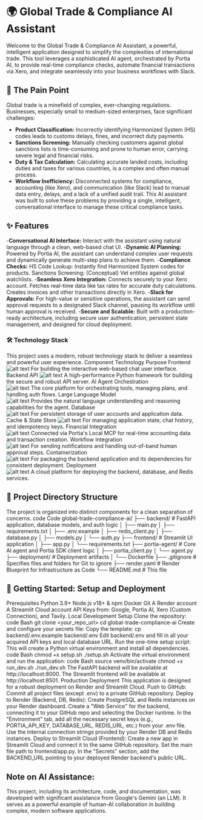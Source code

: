 
# 🌍 Global Trade & Compliance AI Assistant
Welcome to the Global Trade & Compliance AI Assistant, a powerful, intelligent application designed to simplify the complexities of international trade. This tool leverages a sophisticated AI agent, orchestrated by Portia AI, to provide real-time compliance checks, automate financial transactions via Xero, and integrate seamlessly into your business workflows with Slack.
## 🎯 The Pain Point
Global trade is a minefield of complex, ever-changing regulations. Businesses, especially small to medium-sized enterprises, face significant challenges:
- **Product Classification:** Incorrectly identifying Harmonized System (HS) codes leads to customs delays, fines, and incorrect duty payments.
- **Sanctions Screening:** Manually checking customers against global sanctions lists is time-consuming and prone to human error, carrying severe legal and financial risks.
- **Duty & Tax Calculation:** Calculating accurate landed costs, including duties and taxes for various countries, is a complex and often manual process.
- **Workflow Inefficiency:** Disconnected systems for compliance, accounting (like Xero), and communication (like Slack) lead to manual data entry, delays, and a lack of a unified audit trail.
This AI assistant was built to solve these problems by providing a single, intelligent, conversational interface to manage these critical compliance tasks.
## ✨ Features
-**Conversational AI Interface:** Interact with the assistant using natural language through a clean, web-based chat UI.
-**Dynamic AI Planning:** Powered by Portia AI, the assistant can understand complex user requests and dynamically generate multi-step plans to achieve them.
-**Compliance Checks:**
HS Code Lookup: Instantly find Harmonized System codes for products.
Sanctions Screening: (Conceptual) Vet entities against global watchlists.
-**Seamless Xero Integration:**
Connects securely to your Xero account.
Fetches real-time data like tax rates for accurate duty calculations.
Creates invoices and other transactions directly in Xero.
-**Slack for Approvals:** For high-value or sensitive operations, the assistant can send approval requests to a designated Slack channel, pausing its workflow until human approval is received.
-**Secure and Scalable:** Built with a production-ready architecture, including secure user authentication, persistent state management, and designed for cloud deployment.
### 🛠️ Technology Stack
This project uses a modern, robust technology stack to deliver a seamless and powerful user experience.
Component	Technology	Purpose
Frontend	
![alt text](https://img.shields.io/badge/Streamlit-FF4B4B?style=for-the-badge&logo=streamlit&logoColor=white)
For building the interactive web-based chat user interface.
Backend API	
![alt text](https://img.shields.io/badge/FastAPI-005571?style=for-the-badge&logo=fastapi)
A high-performance Python framework for building the secure and robust API server.
AI Agent Orchestration	
![alt text](https://img.shields.io/badge/Portia_AI-8A2BE2?style=for-the-badge)
The core platform for orchestrating tools, managing plans, and handling auth flows.
Large Language Model	
![alt text](https://img.shields.io/badge/Google_Gemini-8E75B9?style=for-the-badge&logo=google&logoColor=white)
Provides the natural language understanding and reasoning capabilities for the agent.
Database	
![alt text](https://img.shields.io/badge/PostgreSQL-316192?style=for-the-badge&logo=postgresql&logoColor=white)
For persistent storage of user accounts and application data.
Cache & State Store	
![alt text](https://img.shields.io/badge/redis-%23DD0031.svg?&style=for-the-badge&logo=redis&logoColor=white)
For managing application state, chat history, and idempotency keys.
Financial Integration	
![alt text](https://img.shields.io/badge/Xero-13B5EA?style=for-the-badge&logo=xero&logoColor=white)
Connected via Portia's Local MCP for real-time accounting data and transaction creation.
Workflow Integration	
![alt text](https://img.shields.io/badge/Slack-4A154B?style=for-the-badge&logo=slack&logoColor=white)
For sending notifications and handling out-of-band human approval steps.
Containerization	
![alt text](https://img.shields.io/badge/docker-%230db7ed.svg?&style=for-the-badge&logo=docker&logoColor=white)
For packaging the backend application and its dependencies for consistent deployment.
Deployment	
![alt text](https://img.shields.io/badge/Render-46E3B7?style=for-the-badge&logo=render&logoColor=white)
A cloud platform for deploying the backend, database, and Redis services.
## 📂 Project Directory Structure
The project is organized into distinct components for a clean separation of concerns.
code
Code
global-trade-compliance-ai/
├── backend/                  # FastAPI application, database models, and auth logic
│   ├── main.py
│   ├── requirements.txt
│   ├── .env.example
│   ├── redis_client.py
│   ├── database.py
│   ├── models.py
│   └── auth.py
├── frontend/                 # Streamlit UI application
│   ├── app.py
│   └── requirements.txt
├── portia-agent/             # Core AI agent and Portia SDK client logic
│   ├── portia_client.py
│   └── agent.py
├── deployment/               # Deployment artifacts
│   └── Dockerfile
├── .gitignore                # Specifies files and folders for Git to ignore
├── render.yaml               # Render Blueprint for Infrastructure as Code
└── README.md                 # This file
## 🚀 Getting Started: Setup and Deployment
Prerequisites
Python 3.9+
Node.js v18+ & npm
Docker
Git
A Render account
A Streamlit Cloud account
API Keys from: Google, Portia AI, Xero (Custom Connection), and Tavily.
Local Development Setup
Clone the repository:
code
Bash
git clone <your_repo_url>
cd global-trade-compliance-ai
Create and configure your secrets file:
Copy the template: cp backend/.env.example backend/.env
Edit backend/.env and fill in all your acquired API keys and local database URL.
Run the one-time setup script:
This will create a Python virtual environment and install all dependencies.
code
Bash
chmod +x setup.sh
./setup.sh
Activate the virtual environment and run the application:
code
Bash
source venv/bin/activate
chmod +x run_dev.sh
./run_dev.sh
The FastAPI backend will be available at http://localhost:8000.
The Streamlit frontend will be available at http://localhost:8501.
Production Deployment
This application is designed for a robust deployment on Render and Streamlit Cloud.
Push to GitHub: Commit all project files (except .env) to a private GitHub repository.
Deploy to Render (Backend, DB, Redis):
Create PostgreSQL and Redis instances on your Render dashboard.
Create a "Web Service" for the backend, connecting it to your GitHub repo and selecting the Docker runtime.
In the "Environment" tab, add all the necessary secret keys (e.g., PORTIA_API_KEY, DATABASE_URL, REDIS_URL, etc.) from your .env file. Use the internal connection strings provided by your Render DB and Redis instances.
Deploy to Streamlit Cloud (Frontend):
Create a new app in Streamlit Cloud and connect it to the same GitHub repository.
Set the main file path to frontend/app.py.
In the "Secrets" section, add the BACKEND_URL pointing to your deployed Render backend's public URL.
## **Note on AI Assistance:**
 This project, including its architecture, code, and documentation, was developed with significant assistance from Google's Gemini (an LLM). It serves as a powerful example of human-AI collaboration in building complex, modern software applications.
